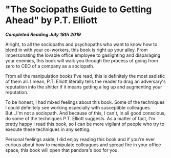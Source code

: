 # "The Sociopaths Guide to Getting Ahead" by P.T. Elliott

***Completed Reading July 18th 2019***

Alright, to all the sociopaths and psychopaths who want to know how to blend in with your co-workers, this book is right up your alley. From impersonating the lovable office employee to gaslighting and disparaging your enemies, this book will walk you through the process of going from zero to CEO of a company as a sociopath.

From all the manipulation books I've read, this is definitely the most sadistic of them all. I mean, P.T. Elliott literally tells the reader to drag an adversary's reputation into the shitter if it means getting a leg up and augmenting your reputation.

To be honest, I had mixed feelings about this book. Some of the techniques I could definitely see working especially with susceptible colleagues. But...I'm not a sociopath. And because of this, I can't, in all good conscious, do some of the techniques P.T. Elliott suggests. As a matter of fact, I'm pretty happy I read this book, so I can be more vigilant of people who try to execute these techniques in any setting.

Personal feelings aside, I did enjoy reading this book and if you're ever curious about how to manipulate colleagues and spread fire in your office space, this book will open that pandora's box for you.
